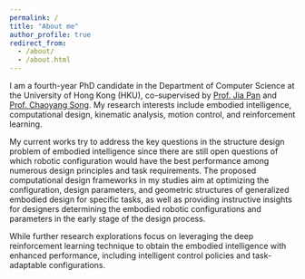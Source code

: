 ```yaml
---
permalink: /
title: "About me"
author_profile: true
redirect_from: 
  - /about/
  - /about.html
---
```


I am a fourth-year PhD candidate in the Department of Computer Science at the University of Hong Kong (HKU), co-supervised by [Prof. Jia Pan](https://sites.google.com/site/panjia) and [Prof. Chaoyang Song](https://bionicdl.ancorasir.com). My research interests include embodied intelligence, computational design, kinematic analysis, motion control, and reinforcement learning.

My current works try to address the key questions in the structure design problem of embodied intelligence since there are still open questions of which robotic configuration would have the best performance among numerous design principles and task requirements. The proposed computational design frameworks in my studies aim at optimizing the configuration, design parameters, and geometric structures of generalized embodied design for specific tasks, as well as providing instructive insights for designers determining the embodied robotic configurations and parameters in the early stage of the design process.

While further research explorations focus on leveraging the deep reinforcement learning technique to obtain the embodied intelligence with enhanced performance, including intelligent control policies and task-adaptable configurations.


